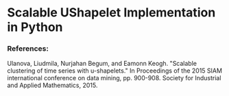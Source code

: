 # Scalable UShapelet Implementation in Python

### References:

Ulanova, Liudmila, Nurjahan Begum, and Eamonn Keogh. "Scalable clustering of time series with u-shapelets." In Proceedings of the 2015 SIAM international conference on data mining, pp. 900-908. Society for Industrial and Applied Mathematics, 2015.

